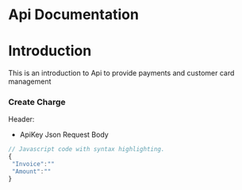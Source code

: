 # Api Documentation
# Introduction

This is an introduction to Api to provide payments and customer card management

### Create Charge
Header:
- ApiKey
Json Request Body
```js
// Javascript code with syntax highlighting.
{
 "Invoice":""
 "Amount":""
}
```
